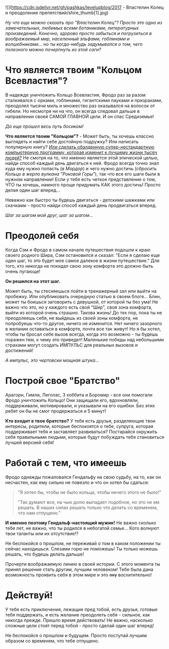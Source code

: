 <!--
Title: Властелин Колец и преодоление препятствий
PostId: 5836092871321847171
Published: true
-->

![](https://cdn.jsdelivr.net/gh/pashkas/levelupblog/2017 - Властелин Колец и преодоление препятствий/shire_thumb[1].jpg)

*Ну что еще можно сказать про "Властелин Колец"? Просто это одно из замечательных, любимых всеми ботаниками, литературных произведений. Конечно, здорово просто забыться и погрузиться в воображаемый мир, населенный эльфами, гоблинами и волшебниками... но ты когда-нибудь задумывался о том, чего полезного можно почерпнуть из этой саги?*

<!--more-->

# Что является твоим "Кольцом Всевластия"?

В надежде уничтожить Кольцо Всевластия, Фродо раз за разом сталкивался с орками, гоблинами, гигантскими пауками и призраками, преодолел тысячи миль и множество раз оказывался на волосок от гибели. Но несмотря ни на что, он всегда следовал дальше в направлении своей САМОЙ ГЛАВНОЙ цели. И он спас Средиземье!

*Да еще прошел весь путь босиком!*

**Что является твоим "Кольцом"?** - Может быть, ты хочешь классно выглядеть и найти себе достойную подружку? Или написать популярную книгу? [Или сделать обалденную супер-нестандартную компьютерную программу, которая изменит к лучшему жизни тысяч людей?](#) Не смотря на то, что именно является этой эпической целью, найди способ каждый день двигаться к ней. Фродо всегда точно знал куда ему нужно попасть (*в Мордор*) и чего нужно достичь (*сбросить Кольцо в жерло вулкана "Роковой Горы"*), так что все его шаги были в нужном направлении! Если у тебя есть четкое представление о том, ЧТО ты хочешь, намного проще придумать КАК этого достичь! Просто делая один шаг вперед...

Неважно как быстро ты будешь двигаться - детскими шажками или скачками - просто найди способ каждый день продвигаться вперед.

*Шаг за шагом мой друг, шаг за шагом...*

# Преодолей себя

Когда Сэм и Фродо в самом начале путешествия подошли к краю своего родного Шира, Сэм остановился и сказал: "Если я сделаю еще один шаг, то это будет мое самое далекое в жизни путешествие." Для того, кто никогда не покидал свою зону комфорта это должно быть очень пугающе!

**Он решился на этот шаг.**

Может быть, ты стесняешься пойти в тренажерный зал или выйти на пробежку. Или опубликовать очередную статью в своем блоге... Блин, может ты боишься заговорить с девушкой, от которой ты без ума! Не важно что это, но у каждого есть свой "Шир", своя зона комфорта, выйти из которой очень страшно. Такова жизнь! До тех пор, пока ты не преодолеешь себя, не выйдешь из своей зоны комфорта, не попробуешь что-то другое, ничего не изменится. Нет ничего зазорного в желании оставаться в комфорте, почти все так живут! Но я бы хотел, чтобы ты бросал себе вызов всегда, когда это возможно - ты будешь поражен тем, к чему это приведет! Маленькие победы над небольшими страхами могут создать ИМПУЛЬС для реальных вызовов и достижений!

*А импульс, это чертовски мощная штука...*

# Построй свое "Братство"

Арагорн, Гимли, Леголас, 3 хоббита и Боромир - все они помогали Фродо уничтожить Кольцо! Они защищали его, вдохновляли, поддерживали, мотивировали, и указывали на его ошибки. Без этих ребят он бы не смог продержаться и 5 минут!

**Кто входит в твое братство?** У тебя есть друзья, разделяющие твои интересы, родители, которые беспокоятся о тебе, супруга, которая поддерживает тебя и заставляет развиваться? Постарайся окружить себя правильными людьми, которые будут побуждать тебя становиться лучшей версией себя!

# Работай с тем, что имеешь

Фродо однажды пожаловался Гендальфу на свою судьбу, на то, как он несчастен, как ему сильно не повезло и что он хотел бы сдаться:

> "Я хотел бы, чтобы не было кольца, чтобы ничего этого не было!"
>
> "Так думают все, на чью долю выпадает подобное, но это не им решать. В наших силах решать только что делать со временем, что нам отпущено."

**И именно поэтому Гендальф-настоящий мужик!** Не важно сколько тебе лет, не важно, что ты родился в небогатой семье... Кого волнуют твои таланты или их отсутствие!?

Не беспокойся о прошлом, не переживай о том в каком положении ты сейчас находишься. Слезами горю не поможешь! Ты только можешь решать, что будешь делать дальше!

Прочерти воображаемую линию в своей истории. С этого момента ты принял решение стать другим, лучшим человеком! Тебе была дана возможность проявить себя в этом мире и это <s>оху</s> восхитительно!

# Действуй!

У тебя есть приключения, лежащие пред тобой, есть друзья, готовые тебя поддержать, и есть желание преодолеть себя - сильное, как никогда прежде. Пришло время действовать! Не важно, насколько сложные цели стоят перед тобой - просто сделай один шаг вперед!

Не беспокойся о прошлом и будущем. Просто поступай лучшим образом со временем, что тебе отпущено.
